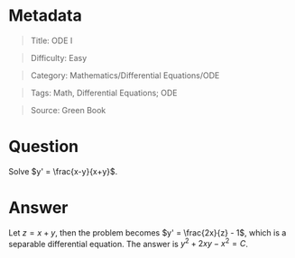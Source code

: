 # Metadata
> Title: ODE I

> Difficulty: Easy

> Category: Mathematics/Differential Equations/ODE

> Tags: Math, Differential Equations; ODE

> Source: Green Book

# Question
Solve $y' = \frac{x-y}{x+y}$.

# Answer
Let $z = x+y$, then the problem becomes $y' = \frac{2x}{z} - 1$, which is a separable differential equation. The answer is $y^2 + 2xy -x^2 = C$.